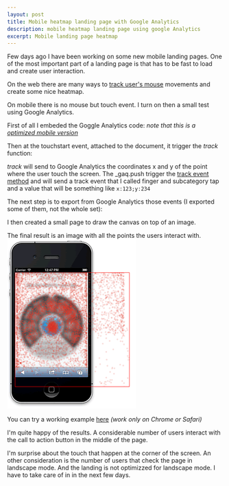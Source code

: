 ```yaml
---
layout: post
title: Mobile heatmap landing page with Google Analytics
description: mobile heatmap landing page using google Analytics
excerpt: Mobile landing page heatmap
---
```


Few days ago I have been working on some new mobile landing pages.
One of the most important part of a landing page is that has to be fast to load and create
user interaction.

On the web there are many ways to [track user's mouse](http://en.wikipedia.org/wiki/Mouse_tracking) movements and create some nice heatmap.

On mobile there is no mouse but touch event. I turn on then a small test using Google Analytics.

First of all I embeded the Goggle Analytics code: _note that this is a [optimized mobile version](http://mathiasbynens.be/notes/async-analytics-snippet)_
<script src="https://gist.github.com/7fe63e5009aba6664f4d.js"></script>

Then at the touchstart event, attached to the document, it trigger the _track_ function:
<script src="https://gist.github.com/b1f4a3e99faf8f39b12d.js"></script>

_track_ will send to Google Analytics the coordinates x and y of the point where the user touch the screen.
The _gaq.push trigger the <a href="https://developers.google.com/analytics/devguides/collection/gajs/eventTrackerGuide">track event method</a>
and will send a track event that I called finger and subcategory tap and a value that will be something like <code>x:123;y:234</code>

The next step is to export from Google Analytics those events (I exported some of them, not the whole set):
<script src="https://gist.github.com/4490665.js"></script>

I then created a small page to draw the canvas on top of an image.
<script src="https://gist.github.com/4490680.js"></script>

The final result is an image with all the points the users interact with.
![Heatmap](/assets/images/posts/heatmap.small.png "Heatmap")

You can try a working example [here](/lab/heatmap/heatmap.html) _(work only on Chrome or Safari)_

I'm quite happy of the results. A considerable number of users interact with  the call to action button in the middle of the page.

I'm surprise about the touch that happen at the corner of the screen.
An other consideration is the number of users that check the page in landscape mode.
And the landing is not optimizzed for landscape mode. I have to take care of in in the next few days.


